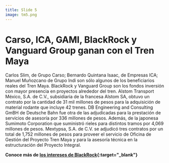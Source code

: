 ```yaml
---
title: Slide 5
image: tm5.png
---
```


# Carso, ICA, GAMI, BlackRock y Vanguard Group ganan con el Tren Maya
Carlos Slim, de Grupo Carso; Bernardo Quintana Isaac, de Empresas ICA; Manuel Muñozcano de Grupo Indi son sólo algunos de los beneficiarios reales del Tren Maya. BlackRock y Vanguard Group son los fondos inversión con mayor presencia en proyectos alrededor del tren.
Alstom Transport México, S.A. de C.V., subsidiaria de la francesa Alstom SA, obtuvo un contrato por la cantidad de 31 mil millones de pesos para la adquisición de material rodante que incluye 42 trenes. DB Engineering and Consulting GmBH de Deutsche Bahn fue otra de las adjudicadas para la prestación de servicios de asesoría por 336 millones de pesos. Además, de la japonesa Sumimoto Corporation que suministró rieles para distintos tramos por 4,069 millones de pesos. Mextypsa, S.A. de C.V. se adjudicó tres contratos por un total de 1,752 millones de pesos para proveer el servicio de Oficina de Gestión del Proyecto Tren Maya y para la asesoría técnica en la estructuración del Proyecto Integral.

**Conoce más de [los intereses de BlackRock](/2020/12/03/el-interes-de-blackrock.html){:target="_blank"}** 
